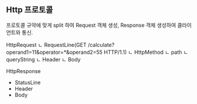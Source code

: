 ## Http 프로토콜
  프로토콜 규약에 맞게 split 하여 Request 객체 생성, Response 객체 생성하여 클라이언트와 통신.

HttpRequest
ㄴ RequestLine(GET /calculate?operand1=11&operator=*&operand2=55 HTTP/1.1)
 ㄴ HttpMethod
 ㄴ path
 ㄴ queryString
ㄴ Header
ㄴ Body

HttpResponse
- StatusLine
- Header
- Body
